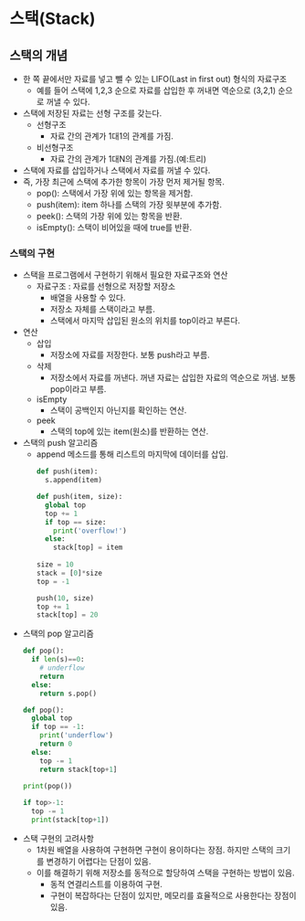 스택(Stack)
=======
## 스택의 개념
- 한 쪽 끝에서만 자료를 넣고 뺄 수 있는 LIFO(Last in first out) 형식의 자료구조
  - 예를 들어 스택에 1,2,3 순으로 자료를 삽입한 후 꺼내면 역순으로 (3,2,1) 순으로 꺼낼 수 있다.
- 스택에 저장된 자료는 선형 구조를 갖는다.
  - 선형구조
    - 자료 간의 관계가 1대1의 관계를 가짐.
  - 비선형구조
    - 자료 간의 관계가 1대N의 관계를 가짐.(예:트리)
- 스택에 자료를 삽입하거나 스택에서 자료를 꺼낼 수 있다.
- 즉, 가장 최근에 스택에 추가한 항목이 가장 먼저 제거될 항목.
  - pop(): 스택에서 가장 위에 있는 항목을 제거함.
  - push(item): item 하나를 스택의 가장 윗부분에 추가함.
  - peek(): 스택의 가장 위에 있는 항목을 반환.
  - isEmpty(): 스택이 비어있을 때에 true를 반환.

### 스택의 구현
- 스택을 프로그램에서 구현하기 위해서 필요한 자료구조와 연산
  - 자료구조 : 자료를 선형으로 저장할 저장소
    - 배열을 사용할 수 있다.
    - 저장소 자체를 스택이라고 부름.
    - 스택에서 마지막 삽입된 원소의 위치를 top이라고 부른다.
- 연산
  - 삽입 
    - 저장소에 자료를 저장한다. 보통 push라고 부름.
  - 삭제
    - 저장소에서 자료를 꺼낸다. 꺼낸 자료는 삽입한 자료의 역순으로 꺼냄. 보통 pop이라고 부름.
  - isEmpty  
    - 스택이 공백인지 아닌지를 확인하는 연산.
  - peek
    - 스택의 top에 있는 item(원소)를 반환하는 연산.
- 스택의 push 알고리즘
  - append 메소드를 통해 리스트의 마지막에 데이터를 삽입.
    ```python
    def push(item):
      s.append(item)
    ```
    ```python
    def push(item, size):
      global top
      top += 1
      if top == size:
        print('overflow!')
      else:
        stack[top] = item
      
    size = 10
    stack = [0]*size
    top = -1

    push(10, size)
    top += 1
    stack[top] = 20
    ```
- 스택의 pop 알고리즘
  ```python
  def pop():
    if len(s)==0:
      # underflow
      return
    else:
      return s.pop()
  ```
  ```python
  def pop():
    global top
    if top == -1:
      print('underflow')
      return 0
    else:
      top -= 1
      return stack[top+1]
    
  print(pop())

  if top>-1:
    top -= 1
    print(stack[top+1])
  ```
- 스택 구현의 고려사항
    - 1차원 배열을 사용하여 구현하면 구현이 용이하다는 장점. 하지만 스택의 크기를 변경하기 어렵다는 단점이 있음.
    - 이를 해결하기 위해 저장소를 동적으로 할당하여 스택을 구현하는 방법이 있음.
      - 동적 연결리스트를 이용하여 구현.
      - 구현이 복잡하다는 단점이 있지만, 메모리를 효율적으로 사용한다는 장점이 있음.